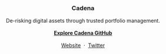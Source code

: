 <p align="center">
  <h3 align="center">Cadena</h3>
  <p align="center">
    De-risking digital assets through trusted portfolio management.
  <br>
  <br>
    <a href="https://github.com/cadenagrp"><strong>Explore Cadena GitHub</strong></a>
  <br>
  <br>
    <a href="https://www.cadenagrp.com">Website</a>
    &nbsp;&middot;&nbsp;
    <a href="https://twitter.com/cadenagrp">Twitter</a>
  </p>
</p>

<br>

